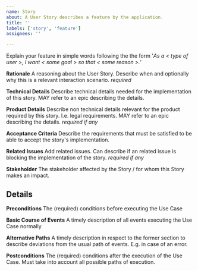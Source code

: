 ```yaml
---
name: Story
about: A User Story describes a feature by the application.
title: ''
labels: ['story', 'feature']
assignees: ''

---
```


Explain your feature in simple words following the the form '_As a < type of user >, I want < some goal > so that < some reason >._'

**Rationale**
A reasoning about the User Story. Describe when and optionally why this is a relevant interaction scenario.
_required_

**Technical Details**
Describe technical details needed for the implementation of this story. MAY refer to an epic describing the details.

**Product Details**
Describe non technical details relevant for the product required by this story. I.e. legal requirements. MAY refer to an epic describing the details.
_required if any_

**Acceptance Criteria**
Describe the requirements that must be satisfied to be able to accept the story's implementation.

**Related Issues**
Add related issues. Can describe if an related issue is blocking the implementation of the story.
_required if any_

**Stakeholder**
The stakeholder affected by the Story / for whom this Story makes an impact.

## Details

**Preconditions**
The (required) conditions before executing the Use Case

**Basic Course of Events**
A timely description of all events executing the Use Case normally

**Alternative Paths**
A timely description in respect to the former section to describe deviations from the usual path of events. E.g. in case of an error.

**Postconditions**
The (required) conditions after the execution of the Use Case. Must take into account all possible paths of execution.
